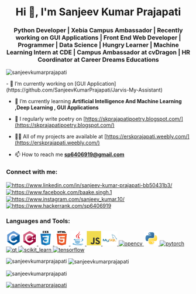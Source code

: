 <h1 align="center">Hi 👋, I'm Sanjeev Kumar Prajapati</h1>
<h3 align="center">Python Developer | Xebia Campus Ambassador | Recently working on GUI Applications | Front End Web Developer | Programmer | Data Science | Hungry Learner | Machine Learning Intern at CDE | Campus Ambassador at cvDragon | HR Coordinator at Career Dreams Educations </h3>
<p align="left"> <img src="https://komarev.com/ghpvc/?username=sanjeevkumarprajapati&label=Profile%20views&color=0e75b6&style=flat" alt="sanjeevkumarprajapati" /> </p>
- 🔭 I’m currently working on [GUI Application](https://github.com/SanjeevKumarPrajapati/Jarvis-My-Assistant)

- 🌱 I’m currently learning **Artificial Intelligence And Machine Learning ,Deep Learning , GUI Applications**

- 📝 I regularly write poetry on [https://skprajapatipoetry.blogspot.com/](https://skprajapatipoetry.blogspot.com/)
- 👨‍💻 All of my projects are available at [https://erskprajapati.weebly.com/](https://erskprajapati.weebly.com/)

- 📫 How to reach me **sp6406919@gmail.com**
<h3 align="left">Connect with me:</h3>
<p align="left">
<a href="https://www.linkedin.com/in/sanjeev-kumar-prajapati-bb50431b3/" target="blank"><img align="center" src="https://raw.githubusercontent.com/rahuldkjain/github-profile-readme-generator/master/src/images/icons/Social/linked-in-alt.svg" alt="https://www.linkedin.com/in/sanjeev-kumar-prajapati-bb50431b3/" height="30" width="40" /></a>
<a href="https://www.facebook.com/baake.singh.1" target="blank"><img align="center" src="https://raw.githubusercontent.com/rahuldkjain/github-profile-readme-generator/master/src/images/icons/Social/facebook.svg" alt="https://www.facebook.com/baake.singh.1" height="30" width="40" /></a>
<a href="https://www.instagram.com/sanjeev_kumar.10/" target="blank"><img align="center" src="https://raw.githubusercontent.com/rahuldkjain/github-profile-readme-generator/master/src/images/icons/Social/instagram.svg" alt="https://www.instagram.com/sanjeev_kumar.10/" height="30" width="40" /></a>
<a href="https://www.hackerrank.com/sp6406919" target="blank"><img align="center" src="https://raw.githubusercontent.com/rahuldkjain/github-profile-readme-generator/master/src/images/icons/Social/hackerrank.svg" alt="https://www.hackerrank.com/sp6406919" height="30" width="40" /></a>
</p>

<h3 align="left">Languages and Tools:</h3>
<p align="left"> <a href="https://www.cprogramming.com/" target="_blank"> <img src="https://raw.githubusercontent.com/devicons/devicon/master/icons/c/c-original.svg" alt="c" width="40" height="40"/> </a> <a href="https://www.w3schools.com/cpp/" target="_blank"> <img src="https://raw.githubusercontent.com/devicons/devicon/master/icons/cplusplus/cplusplus-original.svg" alt="cplusplus" width="40" height="40"/> </a> <a href="https://www.w3schools.com/css/" target="_blank"> <img src="https://raw.githubusercontent.com/devicons/devicon/master/icons/css3/css3-original-wordmark.svg" alt="css3" width="40" height="40"/> </a> <a href="https://www.w3.org/html/" target="_blank"> <img src="https://raw.githubusercontent.com/devicons/devicon/master/icons/html5/html5-original-wordmark.svg" alt="html5" width="40" height="40"/> </a> <a href="https://www.java.com" target="_blank"> <img src="https://raw.githubusercontent.com/devicons/devicon/master/icons/java/java-original.svg" alt="java" width="40" height="40"/> </a> <a href="https://developer.mozilla.org/en-US/docs/Web/JavaScript" target="_blank"> <img src="https://raw.githubusercontent.com/devicons/devicon/master/icons/javascript/javascript-original.svg" alt="javascript" width="40" height="40"/> </a> <a href="https://www.mysql.com/" target="_blank"> <img src="https://raw.githubusercontent.com/devicons/devicon/master/icons/mysql/mysql-original-wordmark.svg" alt="mysql" width="40" height="40"/> </a> <a href="https://opencv.org/" target="_blank"> <img src="https://www.vectorlogo.zone/logos/opencv/opencv-icon.svg" alt="opencv" width="40" height="40"/> </a> <a href="https://www.python.org" target="_blank"> <img src="https://raw.githubusercontent.com/devicons/devicon/master/icons/python/python-original.svg" alt="python" width="40" height="40"/> </a> <a href="https://pytorch.org/" target="_blank"> <img src="https://www.vectorlogo.zone/logos/pytorch/pytorch-icon.svg" alt="pytorch" width="40" height="40"/> </a> <a href="https://www.qt.io/" target="_blank"> <img src="https://upload.wikimedia.org/wikipedia/commons/0/0b/Qt_logo_2016.svg" alt="qt" width="40" height="40"/> </a> <a href="https://scikit-learn.org/" target="_blank"> <img src="https://upload.wikimedia.org/wikipedia/commons/0/05/Scikit_learn_logo_small.svg" alt="scikit_learn" width="40" height="40"/> </a> <a href="https://www.tensorflow.org" target="_blank"> <img src="https://www.vectorlogo.zone/logos/tensorflow/tensorflow-icon.svg" alt="tensorflow" width="40" height="40"/> </a> </p>

<p><img align="left" src="https://github-readme-stats.vercel.app/api/top-langs?username=sanjeevkumarprajapati&show_icons=true&locale=en&layout=compact" alt="sanjeevkumarprajapati" /></p>

<p>&nbsp;<img align="center" src="https://github-readme-stats.vercel.app/api?username=sanjeevkumarprajapati&show_icons=true&locale=en" alt="sanjeevkumarprajapati" /></p>

<p><img align="center" src="https://github-readme-streak-stats.herokuapp.com/?user=sanjeevkumarprajapati&" alt="sanjeevkumarprajapati" /></p>
<p align="left"> <a href="https://github.com/ryo-ma/github-profile-trophy"><img src="https://github-profile-trophy.vercel.app/?username=sanjeevkumarprajapati" alt="sanjeevkumarprajapati" /></a> </p>
